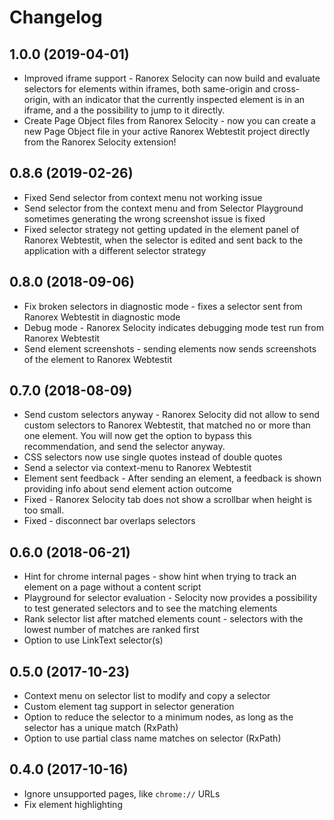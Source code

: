 # Changelog

## 1.0.0 (2019-04-01)

* Improved iframe support - Ranorex Selocity can now build and evaluate selectors for elements within iframes, both same-origin and cross-origin, with an indicator that the currently inspected element is in an iframe, and a the possibility to jump to it directly.
* Create Page Object files from Ranorex Selocity - now you can create a new Page Object file in your active Ranorex Webtestit project directly from the Ranorex Selocity extension!

## 0.8.6 (2019-02-26)

* Fixed Send selector from context menu not working issue
* Send selector from the context menu and from Selector Playground sometimes generating the wrong screenshot issue is fixed
* Fixed selector strategy not getting updated in the element panel of Ranorex Webtestit, when the selector is edited and sent back to the application with a different selector strategy


## 0.8.0 (2018-09-06)

* Fix broken selectors in diagnostic mode - fixes a selector sent from Ranorex Webtestit in diagnostic mode 
* Debug mode - Ranorex Selocity indicates debugging mode test run from Ranorex Webtestit
* Send element screenshots - sending elements now sends screenshots of the element to Ranorex Webtestit

## 0.7.0 (2018-08-09)

* Send custom selectors anyway - Ranorex Selocity did not allow to send custom selectors to Ranorex Webtestit, that matched no or more than one element. You will now get the option to bypass this recommendation, and send the selector anyway.
* CSS selectors now use single quotes instead of double quotes
* Send a selector via context-menu to Ranorex Webtestit
* Element sent feedback - After sending an element, a feedback is shown providing info about send element action outcome
* Fixed - Ranorex Selocity tab does not show a scrollbar when height is too small.
* Fixed - disconnect bar overlaps selectors


## 0.6.0 (2018-06-21)

* Hint for chrome internal pages - show hint when trying to track an element on a page without a content script
* Playground for selector evaluation - Selocity now provides a possibility to test generated selectors and to see the matching elements
* Rank selector list after matched elements count - selectors with the lowest number of matches are ranked first
* Option to use LinkText selector(s)

## 0.5.0 (2017-10-23)

* Context menu on selector list to modify and copy a selector
* Custom element tag support in selector generation
* Option to reduce the selector to a minimum nodes, as long as the selector has a unique match (RxPath)
* Option to use partial class name matches on selector (RxPath)

## 0.4.0 (2017-10-16)

* Ignore unsupported pages, like `chrome://` URLs
* Fix element highlighting
